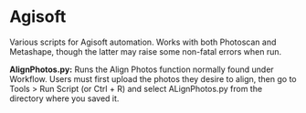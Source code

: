 # Agisoft
Various scripts for Agisoft automation. Works with both Photoscan and Metashape, though the latter may raise some non-fatal errors when run.

<b>AlignPhotos.py:</b> Runs the Align Photos function normally found under Workflow. Users must first upload the photos they desire to align, then go to Tools > Run Script (or Ctrl + R) and select ALignPhotos.py from the directory where you saved it.
